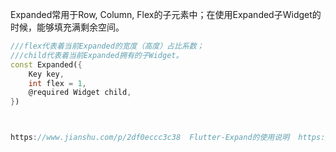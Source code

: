 Expanded常用于Row, Column, Flex的子元素中；在使用Expanded子Widget的时候，能够填充满剩余空间。

```dart
///flex代表着当前Expanded的宽度（高度）占比系数；
///child代表着当前Expanded拥有的子Widget。
const Expanded({
    Key key,
    int flex = 1,
    @required Widget child,
})



https://www.jianshu.com/p/2df0eccc3c38  Flutter-Expand的使用说明  https://app.yinxiang.com/shard/s35/nl/9757212/24bac28e-b808-49fe-8efa-5a664437142f  